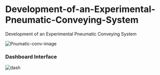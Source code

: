 # Development-of-an-Experimental-Pneumatic-Conveying-System
Development of an Experimental  Pneumatic Conveying System

![Pnumatic-conv-image](https://github.com/virajpvs/Development-of-an-Experimental-Pneumatic-Conveying-System/assets/100434374/1567c749-f67a-47cc-836a-cb43afa28e23)

### Dashboard Interface
![dash](https://github.com/virajpvs/Development-of-an-Experimental-Pneumatic-Conveying-System/assets/100434374/1102bd2b-11bf-4438-a3aa-091fc7ac47b7)

